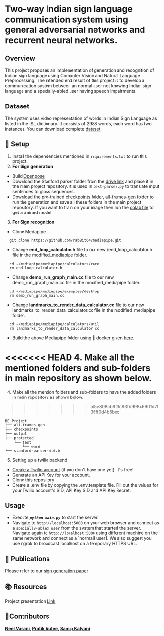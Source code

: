 <h1>Two-way Indian sign language communication system using general adversarial networks and recurrent neural networks.</h1>

## Overview
This project proposes an implementation of generation and recognition of Indian sign language using Computer Vision and Natural Language Preprocessing. The intended end result of this project is to develop a communication system between an normal user not knowing Indian sign language and a specially-abled user having speech impairments.

## Dataset
The system uses video representation of words in Indian Sign Language as listed in the ISL dictionary. It consists of 2988 words, each word has two instances. You can download complete [dataset](https://drive.google.com/drive/folders/1bnnpumQFlEXKyx1jS2Qq7-K_u5heJgQU?usp=sharing)

## 🔨 Setup
1. Install the dependencies mentioned in `requirements.txt` to run this project.
2. **For Sign generation**
- Build [Openpose](https://github.com/CMU-Perceptual-Computing-Lab/openpose#installation)
- Download the Stanford parser folder from the [drive link](https://drive.google.com/drive/folders/1xxxyj90SUK_fqjo_S-DW-jfMoHBcjbre) and place it in the main project repository. It is used in `text-parser.py` to translate input  sentences to gloss sequences.
- Download the pre-trained [checkpoints folder](https://drive.google.com/drive/folders/1MtvtGxfR93cT2yLNKRaD97l-Nlw-6wSh?usp=sharing), [all-frames-gen](https://drive.google.com/drive/folders/1c4sGre9983FCpBMOZpNPKZNY6Z5sqHvt?usp=sharing) folder to run the generation and save all these folders in the main project repository. If you want to train on your image then run the [colab file](https://colab.research.google.com/drive/1oqT2RrK9c5XfWw8_aQ8dHNbDD5W7iwCw?usp=sharing) to get a trained model
3. **For Sign recognition**
- Clone Medapipe
```shell
  git clone https://github.com/rabBit64/mediapipe.git
```
- Change **end_loop_calculator.h** file to our new /end_loop_calculator.h file in the modified_mediapipe folder.
```shell
  cd ~/mediapipe/mediapipe/calculators/core
  rm end_loop_calculator.h
```
- Change **demo_run_graph_main.cc** file to our new demo_run_graph_main.cc file in the modified_mediapipe folder.
```shell
  cd ~/mediapipe/mediapipe/examples/desktop
  rm demo_run_graph_main.cc
```
- Change **landmarks_to_render_data_calculator.cc** file to our new landmarks_to_render_data_calculator.cc file in the modified_mediapipe folder.
```shell
  cd ~/mediapipe/mediapipe/calculators/util
  rm landmarks_to_render_data_calculator.cc
```
- Build the above Mediapipe folder using 🐳 docker given [here](https://google.github.io/mediapipe/getting_started/install.html#installing-using-docker).

<<<<<<< HEAD
4. Make all the mentioned folders and sub-folders in main repository as shown below.
=======
4. Make all the mention folders and sub-folders to have the added folders in main repository as shown below.
>>>>>>> af5e808cb9f3c93fb99846901d7f36ff0d4b5bec
```shell
BE_Project
├── all-frames-gen
├── checkpoints
├── output
├── protected
    └── test
        └── word
└── stanford-parser-4.0.0
```
5. Setting up a twilio backend
- [Create a Twilio account](https://www.twilio.com/referral/7fB3Je) (if you don't have one yet). It's free!
- [Generate an API Key](https://www.twilio.com/console/project/api-keys) for your account.
- Clone this repository
- Create a .env file by copying the .env.template file. Fill out the values for your Twilio account's SID, API Key SID and API Key Secret.

## Usage
- Execute **_`python main.py`_** to start the server.
- Navigate to `http://localhost:5000` on your web browser and connect as a `specially-abled user` from the system that started the server. Navigate again to `http://localhost:5000` using different machine on the same network and connect as a `normal1 user1. We also suggest you use ngrok to broadcast localhost on a temporary HTTPS URL.

## 📜 Publications
Please refer to our [sign generation paper](https://ieeexplore.ieee.org/abstract/document/9315979)

## 📚 Resources
Project presentation [Link](https://docs.google.com/presentation/d/1kPfs-LB7_TSqNajidqYC5YY4o5MnByzeInf4t7kbrhE/edit?usp=sharing)

## 👤Contributors
**[Neel Vasani](https://github.com/neelvasani16999), [Pratik Autee](https://github.com/prtkx2), [Samip Kalyani](https://github.com/samipkalyani)**
